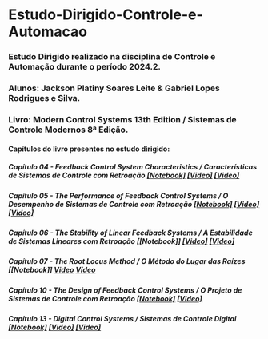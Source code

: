 # Estudo-Dirigido-Controle-e-Automacao
### Estudo Dirigido realizado na disciplina de Controle e Automação durante o período 2024.2.
### Alunos: Jackson Platiny Soares Leite & Gabriel Lopes Rodrigues e Silva.
### Livro: Modern Control Systems 13th Edition / Sistemas de Controle Modernos 8ª Edição.
#### Capítulos do livro presentes no estudo dirigido:
##### Capítulo 04 - Feedback Control System Characteristics / Características de Sistemas de Controle com Retroação [[Notebook]](https://github.com/JacksonPlatiny/Estudo-Dirigido-Controle-e-Automacao/blob/main/Cap%C3%ADtulo%204.ipynb) [[Video]](https://slideplayer.com/slide/5343987/) [[Video]](https://slideplayer.com/slide/3428129/)
##### Capítulo 05 - The Performance of Feedback Control Systems / O Desempenho de Sistemas de Controle com Retroação [[Notebook]](https://github.com/JacksonPlatiny/Estudo-Dirigido-Controle-e-Automacao/blob/main/Cap%C3%ADtulo%205.ipynb) [[Video]](https://slideplayer.com/slide/1496665/) [[Video]](https://www.youtube.com/watch?v=1cJQ1ggBQ-I)
##### Capítulo 06 - The Stability of Linear Feedback Systems / A Estabilidade de Sistemas Lineares com Retroação [[Notebook]] [[Video]](https://www.youtube.com/watch?v=ADZNv4_hVS0) [[Video]](https://www.youtube.com/watch?v=GWwftRb5YX8)
##### Capítulo 07 - The Root Locus Method / O Método do Lugar das Raízes [[Notebook]] [Video](https://www.youtube.com/watch?v=nMEC0eakkFQ) [Vídeo](https://www.youtube.com/watch?v=CRvVDoQJjYI)
##### Capítulo 10 - The Design of Feedback Control Systems / O Projeto de Sistemas de Controle com Retroação [[Notebook]](https://github.com/JacksonPlatiny/Estudo-Dirigido-Controle-e-Automacao/blob/main/Cap%C3%ADtulo%2010.ipynb) [[Video]](https://www.youtube.com/watch?v=WxbeSXDhMdU)
##### Capítulo 13 - Digital Control Systems / Sistemas de Controle Digital [[Notebook]](https://github.com/JacksonPlatiny/Estudo-Dirigido-Controle-e-Automacao/blob/main/Cap%C3%ADtulo%2013.ipynb) [[Video]](https://www.youtube.com/watch?v=qLJ8b-dxkMU) [[Video]](https://www.youtube.com/watch?v=zmgds2O8g3I)
